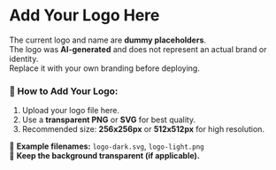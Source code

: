# Add Your Logo Here  

The current logo and name are **dummy placeholders**.  
The logo was **AI-generated** and does not represent an actual brand or identity.  
Replace it with your own branding before deploying.  


### 📌 How to Add Your Logo:

1. Upload your logo file here.
2. Use a **transparent PNG** or **SVG** for best quality.
3. Recommended size: **256x256px** or **512x512px** for high resolution.

🔹 **Example filenames:** `logo-dark.svg`, `logo-light.png`  
🔹 **Keep the background transparent (if applicable).**
